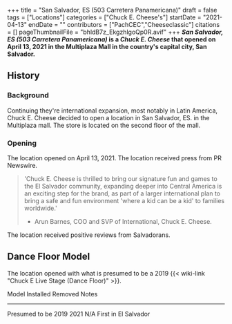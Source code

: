 +++
title = "San Salvador, ES (503 Carretera Panamericana)"
draft = false
tags = ["Locations"]
categories = ["Chuck E. Cheese's"]
startDate = "2021-04-13"
endDate = ""
contributors = ["PachCEC","Cheeseclassic"]
citations = []
pageThumbnailFile = "bhldB7z_EkgzhlgoQp0R.avif"
+++
***San Salvador, ES (503 Carretera Panamericana)* is a *Chuck E. Cheese* that opened on April 13, 2021 in the Multiplaza Mall in the country's capital city, San Salvador.**

## History

### Background

Continuing they're international expansion, most notably in Latin America, Chuck E. Cheese decided to open a location in San Salvador, ES. in the Multiplaza mall. The store is located on the second floor of the mall.

### Opening

The location opened on April 13, 2021. The location received press from PR Newswire.

> 'Chuck E. Cheese is thrilled to bring our signature fun and games to the El Salvador community, expanding deeper into Central America is an exciting step for the brand, as part of a larger international plan to bring a safe and fun environment 'where a kid can be a kid' to families worldwide.'
> - Arun Barnes, COO and SVP of International, Chuck E. Cheese.

The location received positive reviews from Salvadorans.

## Dance Floor Model

The location opened with what is presumed to be a 2019 {{< wiki-link "Chuck E Live Stage (Dance Floor)" >}}.

  Model                 Installed   Removed   Notes
  --------------------- ----------- --------- ----------------------
  Presumed to be 2019   2021        N/A       First in El Salvador
